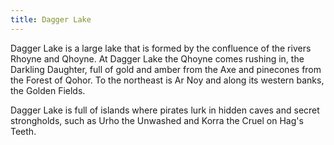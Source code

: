 ```yaml
---
title: Dagger Lake
---
```


Dagger Lake is a large lake that is formed by the confluence of the rivers Rhoyne and Qhoyne. At Dagger Lake the Qhoyne comes rushing in, the Darkling Daughter, full of gold and amber from the Axe and pinecones from the Forest of Qohor. To the northeast is Ar Noy and along its western banks, the Golden Fields.

Dagger Lake is full of islands where pirates lurk in hidden caves and secret strongholds, such as Urho the Unwashed and Korra the Cruel on Hag's Teeth.


